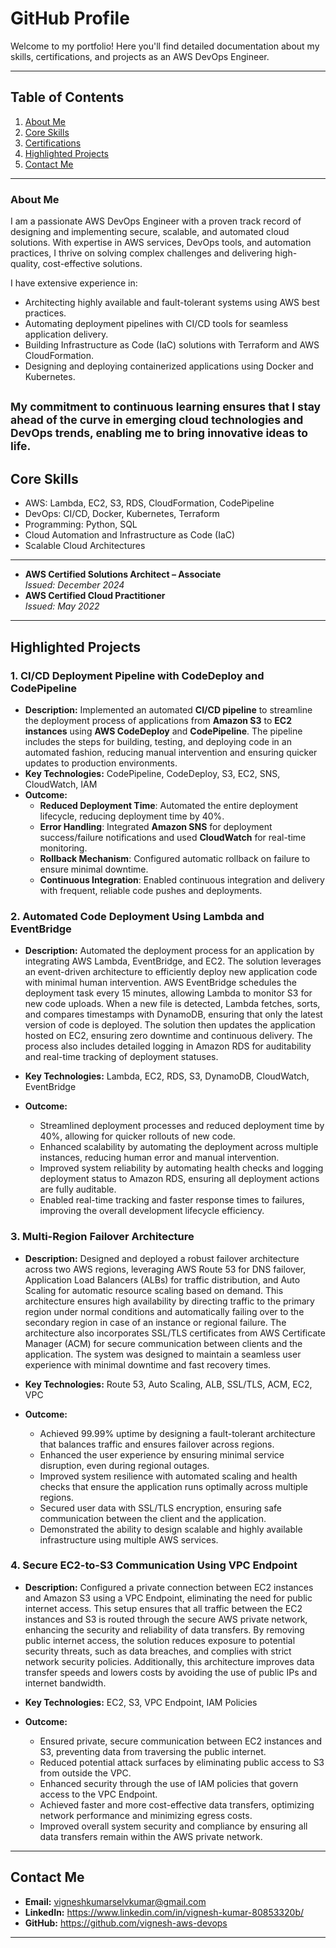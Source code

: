 # GitHub Profile

Welcome to my portfolio! Here you'll find detailed documentation about my skills, certifications, and projects as an AWS DevOps Engineer.

---

## **Table of Contents**
1. [About Me](#about-me)
2. [Core Skills](#core-skills)
3. [Certifications](#certifications)
4. [Highlighted Projects](#highlighted-projects)
5. [Contact Me](#contact-me)

---

### **About Me**
I am a passionate AWS DevOps Engineer with a proven track record of designing and implementing secure, scalable, and automated cloud solutions. With expertise in AWS services, DevOps tools, and automation practices, I thrive on solving complex challenges and delivering high-quality, cost-effective solutions.

I have extensive experience in:
- Architecting highly available and fault-tolerant systems using AWS best practices.
- Automating deployment pipelines with CI/CD tools for seamless application delivery.
- Building Infrastructure as Code (IaC) solutions with Terraform and AWS CloudFormation.
- Designing and deploying containerized applications using Docker and Kubernetes.
  
<sub>My commitment to continuous learning ensures that I stay ahead of the curve in emerging cloud technologies and DevOps trends, enabling me to bring innovative ideas to life.</sub>
---

## **Core Skills**
- AWS: Lambda, EC2, S3, RDS, CloudFormation, CodePipeline
- DevOps: CI/CD, Docker, Kubernetes, Terraform
- Programming: Python, SQL
- Cloud Automation and Infrastructure as Code (IaC)
- Scalable Cloud Architectures

---

- **AWS Certified Solutions Architect – Associate**  
  *Issued: December 2024*  
- **AWS Certified Cloud Practitioner**  
  *Issued: May 2022*

---

## **Highlighted Projects**

### **1. CI/CD Deployment Pipeline with CodeDeploy and CodePipeline**
- **Description:** Implemented an automated **CI/CD pipeline** to streamline the deployment process of applications from **Amazon S3** to **EC2 instances** using **AWS CodeDeploy** and **CodePipeline**. The pipeline includes the steps for building, testing, and deploying code in an automated fashion, reducing manual intervention and ensuring quicker updates to production environments.
- **Key Technologies:** CodePipeline, CodeDeploy, S3, EC2, SNS, CloudWatch, IAM
- **Outcome:** 
  - **Reduced Deployment Time**: Automated the entire deployment lifecycle, reducing deployment time by 40%.
  - **Error Handling**: Integrated **Amazon SNS** for deployment success/failure notifications and used **CloudWatch** for real-time monitoring.
  - **Rollback Mechanism**: Configured automatic rollback on failure to ensure minimal downtime.
  - **Continuous Integration**: Enabled continuous integration and delivery with frequent, reliable code pushes and deployments.
    
### 2. **Automated Code Deployment Using Lambda and EventBridge**
- **Description:** Automated the deployment process for an application by integrating AWS Lambda, EventBridge, and EC2. The solution leverages an event-driven architecture to efficiently deploy new application code with minimal human intervention. AWS EventBridge schedules the deployment task every 15 minutes, allowing Lambda to monitor S3 for new code uploads. When a new file is detected, Lambda fetches, sorts, and compares timestamps with DynamoDB, ensuring that only the latest version of code is deployed. The solution then updates the application hosted on EC2, ensuring zero downtime and continuous delivery. The process also includes detailed logging in Amazon RDS for auditability and real-time tracking of deployment statuses.

- **Key Technologies:** Lambda, EC2, RDS, S3, DynamoDB, CloudWatch, EventBridge

- **Outcome:** 
  - Streamlined deployment processes and reduced deployment time by 40%, allowing for quicker rollouts of new code.
  - Enhanced scalability by automating the deployment across multiple instances, reducing human error and manual intervention.
  - Improved system reliability by automating health checks and logging deployment status to Amazon RDS, ensuring all deployment actions are fully auditable.
  - Enabled real-time tracking and faster response times to failures, improving the overall development lifecycle efficiency.
    
### **3. Multi-Region Failover Architecture**
- **Description:** Designed and deployed a robust failover architecture across two AWS regions, leveraging AWS Route 53 for DNS failover, Application Load Balancers (ALBs) for traffic distribution, and Auto Scaling for automatic resource scaling based on demand. This architecture ensures high availability by directing traffic to the primary region under normal conditions and automatically failing over to the secondary region in case of an instance or regional failure. The architecture also incorporates SSL/TLS certificates from AWS Certificate Manager (ACM) for secure communication between clients and the application. The system was designed to maintain a seamless user experience with minimal downtime and fast recovery times.

- **Key Technologies:** Route 53, Auto Scaling, ALB, SSL/TLS, ACM, EC2, VPC

- **Outcome:** 
  - Achieved 99.99% uptime by designing a fault-tolerant architecture that balances traffic and ensures failover across regions.
  - Enhanced the user experience by ensuring minimal service disruption, even during regional outages.
  - Improved system resilience with automated scaling and health checks that ensure the application runs optimally across multiple regions.
  - Secured user data with SSL/TLS encryption, ensuring safe communication between the client and the application.
  - Demonstrated the ability to design scalable and highly available infrastructure using multiple AWS services.

### **4. Secure EC2-to-S3 Communication Using VPC Endpoint**
- **Description:** Configured a private connection between EC2 instances and Amazon S3 using a VPC Endpoint, eliminating the need for public internet access. This setup ensures that all traffic between the EC2 instances and S3 is routed through the secure AWS private network, enhancing the security and reliability of data transfers. By removing public internet access, the solution reduces exposure to potential security threats, such as data breaches, and complies with strict network security policies. Additionally, this architecture improves data transfer speeds and lowers costs by avoiding the use of public IPs and internet bandwidth.

- **Key Technologies:** EC2, S3, VPC Endpoint, IAM Policies

- **Outcome:**
  - Ensured private, secure communication between EC2 instances and S3, preventing data from traversing the public internet.
  - Reduced potential attack surfaces by eliminating public access to S3 from outside the VPC.
  - Enhanced security through the use of IAM policies that govern access to the VPC Endpoint.
  - Achieved faster and more cost-effective data transfers, optimizing network performance and minimizing egress costs.
  - Improved overall system security and compliance by ensuring all data transfers remain within the AWS private network.

---

## **Contact Me**
- **Email:** vigneshkumarselvkumar@gmail.com
- **LinkedIn:** https://www.linkedin.com/in/vignesh-kumar-80853320b/
- **GitHub:** https://github.com/vignesh-aws-devops

---
